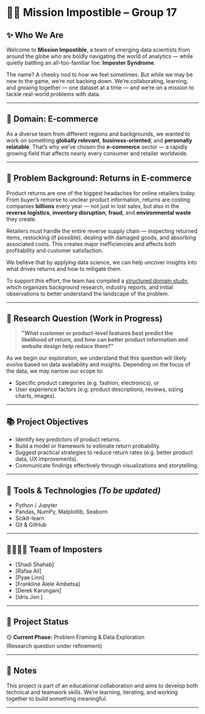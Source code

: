 # 🕵️‍♂️ Mission Impostible – Group 17

## ✨ Who We Are

Welcome to **Mission Impostible**, a team of emerging data scientists from around the globe who are boldly navigating the world of analytics — while quietly battling an all-too-familiar foe: **Imposter Syndrome**.

The name? A cheeky nod to how we feel sometimes. But while we may be new to the game, we’re not backing down. We’re collaborating, learning, and growing together — one dataset at a time — and we’re on a mission to tackle real-world problems with data.

---

## 🛒 Domain: E-commerce

As a diverse team from different regions and backgrounds, we wanted to work on something **globally relevant**, **business-oriented**, and **personally relatable**. That’s why we’ve chosen the **e-commerce** sector — a rapidly growing field that affects nearly every consumer and retailer worldwide.

---

## 🎯 Problem Background: Returns in E-commerce

Product returns are one of the biggest headaches for online retailers today. From buyer’s remorse to unclear product information, returns are costing companies **billions** every year — not just in lost sales, but also in the **reverse logistics**, **inventory disruption**, **fraud**, and **environmental waste** they create.

Retailers must handle the entire reverse supply chain — inspecting returned items, restocking (if possible), dealing with damaged goods, and absorbing associated costs. This creates major inefficiencies and affects both profitability and customer satisfaction.

We believe that by applying data science, we can help uncover insights into what drives returns and how to mitigate them.

To support this effort, the team has compiled a [structured domain study](https://github.com/MIT-Emerging-Talent/ET6-CDSP-group-17-repo-Mission_Impostible/blob/main/0_domain_study/README.md), which organizes background research, industry reports, and initial observations to better understand the landscape of the problem.

---

## 🧪 Research Question (Work in Progress)

> **"What customer or product-level features best predict the likelihood of return, and how can better product information and website design help reduce them?"**

As we begin our exploration, we understand that this question will likely evolve based on data availability and insights. Depending on the focus of the data, we may narrow our scope to:
- Specific product categories (e.g. fashion, electronics), or
- User experience factors (e.g. product descriptions, reviews, sizing charts, images).

---

## 📚 Project Objectives
- Identify key predictors of product returns.
- Build a model or framework to estimate return probability.
- Suggest practical strategies to reduce return rates (e.g. better product data, UX improvements).
- Communicate findings effectively through visualizations and storytelling.

---

## 🧰 Tools & Technologies *(To be updated)*
- Python / Jupyter
- Pandas, NumPy, Matplotlib, Seaborn
- Scikit-learn
- Git & GitHub

---

## 👨‍👩‍👧‍👦 Team of Imposters
- [Shadi Shahab]
- [Rafaa Ali]
- [Pyae Linn]
- [Frankline Alele Ambetsa]
- [Derek Karungani]
- [Idris Jon.]

---

## 📅 Project Status
🟡 **Current Phase:** Problem Framing & Data Exploration  
(Research question under refinement)

---

## 📌 Notes
This project is part of an educational collaboration and aims to develop both technical and teamwork skills. We’re learning, iterating, and working together to build something meaningful.

---
